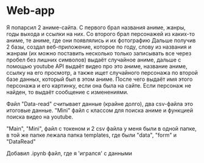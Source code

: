 # Web-app

Я попарсил 2 аниме-сайта. С первого брал названия аниме, жанры, годы выхода и ссылки на них. 
Со второго брал персонажей из каких-то аниме, те аниме, где они появлялись и их фотографию
Дальше получив 2 базы, создал веб-приложение, которое по году, слову из названия и жанрам (их можно поставить несколько только записывать все через пробел без лишних символов)
выдаёт случайное аниме, дальше с помощью youtube API выдаёт видео про это аниме, название аниме, ссылку на его просмотр, а также ищет случайного персонажа по второй базе данных,
который был в этом аниме. После чего выдаёт имя этого персонажа и его картинку, если она была на сайте. Если персонаж не найден, то выдаёт сообщение с изменениями.



Файл "Data-read" считывает данные (крайне долго), два csv-файла это итоговые данные. "Mini" файл с классом для поиска аниме и функцией поиска видео на youtube.

"Main", "Mini", файл с токеном и 2 csv файла у меня были в одной папке, в той же папке лежала папка templates, где были "data", "form" и "DataRead" 


Добавил .ipynb файл, где я 'игрался' с данными
